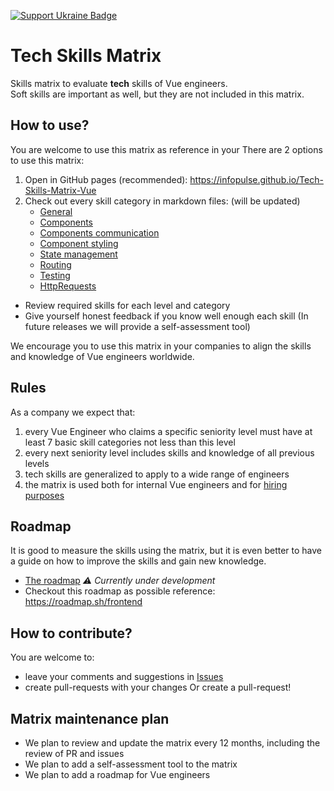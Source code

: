 [![Support Ukraine Badge](https://bit.ly/support-ukraine-now)](https://github.com/support-ukraine/support-ukraine)

# Tech Skills Matrix

Skills matrix to evaluate **tech** skills of Vue engineers.  
Soft skills are important as well, but they are not included in this matrix.

## How to use?

You are welcome to use this matrix as reference in your
There are 2 options to use this matrix:

1. Open in GitHub pages (recommended): https://infopulse.github.io/Tech-Skills-Matrix-Vue
2. Check out every skill category in markdown files: (will be updated)
   - [General](matrix/01.md)
   - [Components](matrix/02.md)
   - [Components communication](matrix/03.md)
   - [Component styling](matrix/04.md)
   - [State management](matrix/05.md)
   - [Routing](matrix/06.md)
   - [Testing](matrix/07.md)
   - [HttpRequests](matrix/08.md)

- Review required skills for each level and category
- Give yourself honest feedback if you know well enough each skill (In future releases we will provide a self-assessment tool)

We encourage you to use this matrix in your companies to align the skills and knowledge of Vue engineers worldwide.

## Rules

As a company we expect that:

1. every Vue Engineer who claims a specific seniority level must have at least 7 basic skill categories not less than this level
2. every next seniority level includes skills and knowledge of all previous levels
3. tech skills are generalized to apply to a wide range of engineers
4. the matrix is used both for internal Vue engineers and for [hiring purposes](https://www.infopulse.com/join-us?specialization=9)

## Roadmap

It is good to measure the skills using the matrix, but it is even better to have a guide on how to improve the skills
and gain new knowledge.

- [The roadmap](roadmap/roadmap.md) _⚠️ Currently under development_
- Checkout this roadmap as possible reference: https://roadmap.sh/frontend

## How to contribute?

You are welcome to:

- leave your comments and suggestions in [Issues](https://github.com/infopulse/Tech-Skills-Matrix-Vue/issues)
- create pull-requests with your changes
  Or create a pull-request!

## Matrix maintenance plan

- We plan to review and update the matrix every 12 months, including the review of PR and issues
- We plan to add a self-assessment tool to the matrix
- We plan to add a roadmap for Vue engineers
